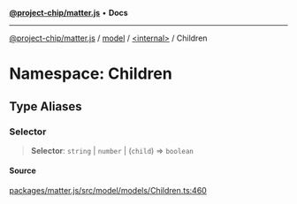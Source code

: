 [**@project-chip/matter.js**](../../../../README.md) • **Docs**

***

[@project-chip/matter.js](../../../../modules.md) / [model](../../../README.md) / [\<internal\>](../../README.md) / Children

# Namespace: Children

## Type Aliases

### Selector

> **Selector**: `string` \| `number` \| (`child`) => `boolean`

#### Source

[packages/matter.js/src/model/models/Children.ts:460](https://github.com/project-chip/matter.js/blob/7a8cbb56b87d4ccf34bec5a9a95ab40a1711324f/packages/matter.js/src/model/models/Children.ts#L460)
